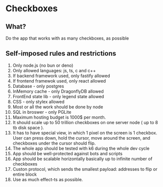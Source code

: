 # Checkboxes

## What?

Do the app that works with as many checkboxes, as possible

## Self-imposed rules and restrictions

1. Only node.js (no bun or deno)
2. Only allowed languages: js, ts, c and c++
3. If backend framework used, only fastify allowed
4. If frontend framewok used, only react allowed
5. Database - only postgres
6. InMemory cache - only DragonflyDB allowed
7. FrontEnd state lib - only legend state allowed
8. CSS - only stylex allowed
9. Most or all the work should be done by node
10. SQL in broswer - only PGLite
11. Maximum hosting budget is 1000$ per month.
12. It should scale up to 50 trillion checkboxes on one server node ( up to 8 tb disk space ).
13. It has to have special view, in which 1 pixel on the screen is 1 checkbox. User can press down, hold the cursor, move around the screen, and checkboxes under the cursor should flip.
14. The whole app should be tested with k6 during the whole dev cycle
15. App should be well-protected against bots and scripts
16. App should be scalable horizontally basically up to infinite number of checkboxes
17. Custon protocol, which sends the smallest payload: addresses to flip or entire block
18. Use as much effect-ts as possible.

